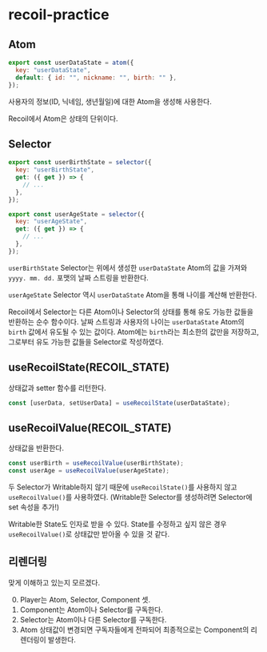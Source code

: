 # recoil-practice

## Atom

```js
export const userDataState = atom({
  key: "userDataState",
  default: { id: "", nickname: "", birth: "" },
});
```

사용자의 정보(ID, 닉네임, 생년월일)에 대한 Atom을 생성해 사용한다.

Recoil에서 Atom은 상태의 단위이다.

## Selector

```js
export const userBirthState = selector({
  key: "userBirthState",
  get: ({ get }) => {
    // ...
  },
});

export const userAgeState = selector({
  key: "userAgeState",
  get: ({ get }) => {
    // ...
  },
});
```

`userBirthState` Selector는 위에서 생성한 `userDataState` Atom의 값을 가져와 `yyyy. mm. dd.` 포맷의 날짜 스트링을 반환한다.

`userAgeState` Selector 역시 `userDataState` Atom을 통해 나이를 계산해 반환한다.

Recoil에서 Selector는 다른 Atom이나 Selector의 상태를 통해 유도 가능한 값들을 반환하는 순수 함수이다. 날짜 스트링과 사용자의 나이는 `userDataState` Atom의 `birth` 값에서 유도될 수 있는 값이다. Atom에는 `birth`라는 최소한의 값만을 저장하고, 그로부터 유도 가능한 값들을 Selector로 작성하였다.

## useRecoilState(RECOIL_STATE)

상태값과 setter 함수를 리턴한다.

```js
const [userData, setUserData] = useRecoilState(userDataState);
```

## useRecoilValue(RECOIL_STATE)

상태값을 반환한다.

```js
const userBirth = useRecoilValue(userBirthState);
const userAge = useRecoilValue(userAgeState);
```

두 Selector가 Writable하지 않기 때문에 `useRecoilState()`를 사용하지 않고 `useRecoilValue()`를 사용하였다. (Writable한 Selector를 생성하려면 Selector에 set 속성을 추가!)

Writable한 State도 인자로 받을 수 있다. State를 수정하고 싶지 않은 경우 `useRecoilValue()`로 상태값만 받아올 수 있을 것 같다.

## 리렌더링

맞게 이해하고 있는지 모르겠다.

0. Player는 Atom, Selector, Component 셋.
1. Component는 Atom이나 Selector를 구독한다.
2. Selector는 Atom이나 다른 Selector를 구독한다.
3. Atom 상태값이 변경되면 구독자들에게 전파되어 최종적으로는 Component의 리렌더링이 발생한다.
